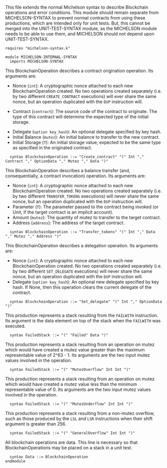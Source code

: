 This file extends the normal Michelson syntax to describe Blockchain operations and error conditions.  This module should remain separate from MICHELSON-SYNTAX to prevent normal contracts from using these productions, which are intended only for unit tests.  But, this cannot be merged into the UNIT-TEST-SYNTAX module, as the MICHELSON module needs to be able to use them, and MICHELSON should not depend upon UNIT-TEST-SYNTAX.

```k
requires "michelson-syntax.k"

module MICHELSON-INTERNAL-SYNTAX
  imports MICHELSON-SYNTAX

```

This BlockchainOperation describes a contract origination operation.  Its arguments are:

- Nonce (`int`): A cryptographic nonce attached to each new BlockchainOperation created.  No two operations created separately (i.e. by two different `CREATE_CONTRACT` executions) will ever share the same nonce, but an operation duplicated with the `DUP` instruction will.

- Contract (`contract`): The source code of the contract to originate.  The type of this contract will determine the expected type of the initial storage.

[//]: # (A code together with parameter and storage types is usually called a "script")

- Delegate (`option key_hash`): An optional delegate specified by key hash.
- Initial Balance (`mutez`): An initial balance to transfer to the new contract.
- Initial Storage (`T`): An initial storage value, expected to be the same type as specified in the originated contract.

```k
  syntax BlockchainOperation ::= "Create_contract" "(" Int "," Contract "," OptionData "," Mutez "," Data ")"
```

This BlockchainOperation describes a balance transfer (and, consequentially, a contract invocation) operation.  Its arguments are:

- Nonce (`int`): A cryptographic nonce attached to each new BlockchainOperation created.  No two operations created separately (i.e. by two different `TRANSFER_TOKENS` executions) will never share the same nonce, but an operation duplicated with the `DUP` instruction will.
- Parameter (`T`): The parameter passed to the contract being invoked (or Unit, if the target contract is an implicit account).
- Amount (`mutez`): The quantity of mutez to transfer to the target contract.
- Address (`address`): The address of the target contract.

```k
  syntax BlockchainOperation ::= "Transfer_tokens" "(" Int "," Data "," Mutez "," Address ")"
```

This BlockchainOperation describes a delegation operation.  Its arguments are:

- Nonce (`int`): A cryptographic nonce attached to each new BlockchainOperation created.  No two operations created separately (i.e. by two different `SET_DELEGATE` executions) will never share the same nonce, but an operation duplicated with the `DUP` instruction will.
- Delegate (`option key_hash`): An optional new delegate specified by key hash.  If None, then this operation clears the current delegate of the contract.

```k
  syntax BlockchainOperation ::= "Set_delegate" "(" Int "," OptionData ")"
```

This production represents a stack resulting from the `FAILWITH` instruction.  Its argument is the data element on top of the stack when the `FAILWITH` was executed.

```k
  syntax FailedStack ::= "(" "Failed" Data ")"
```

This production represents a stack resulting from an operation on mutez which would have created a mutez value greater than the maximum representable value of 2^63 - 1.  Its arguments are the two input mutez values involved in the operation.

```k
  syntax FailedStack ::= "(" "MutezOverflow" Int Int ")"
```

This production represents a stack resulting from an operation on mutez which would have created a mutez value less than the minimum representable value of 0.  Its arguments are the two input mutez values involved in the operation.

```k
  syntax FailedStack ::= "(" "MutezUnderflow" Int Int ")"
```

This production represents a stack resulting from a non-mutez overflow, such as those produced by the `LSL` and `LSR` instructions when their shift argument is greater than 256.

```k
  syntax FailedStack ::= "(" "GeneralOverflow" Int Int ")"
```

All blockchain operations are data.  This line is necessary so that BlockchainOperations may be placed on a stack in a unit test.

```k
  syntax Data ::= BlockchainOperation
endmodule
```
